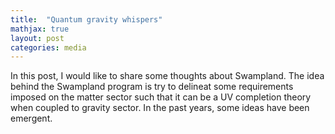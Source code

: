 ```yaml
---
title:  "Quantum gravity whispers"
mathjax: true
layout: post
categories: media
---
```


In this post, I would like to share some thoughts about Swampland. The idea behind the Swampland program is try to delineat some requirements imposed 
on the matter sector such that it can be a UV completion theory when coupled to gravity sector. In the past years, some ideas have been emergent. 

